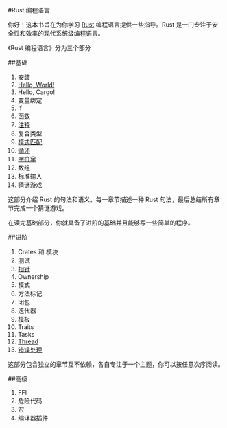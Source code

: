 #Rust 编程语言


你好！这本书旨在为你学习 [Rust](http://www.rust-lang.org/) 编程语言提供一些指导。Rust 是一门专注于安全性和效率的现代系统级编程语言。

《Rust 编程语言》分为三个部分

##基础


1. [安装](https://github.com/linuxaged/rust_book_zh/blob/master/install.md)
2. [Hello, World!](https://github.com/linuxaged/rust_book_zh/blob/master/helloword.md)
3. Hello, Cargo!
4. 变量绑定
5. If
6. 函数
7. [注释](https://github.com/linuxaged/rust_book_zh/blob/master/comments.md)
8. 复合类型
9. [模式匹配](https://github.com/linuxaged/rust_book_zh/blob/master/match.md)
10. [循环](https://github.com/linuxaged/rust_book_zh/blob/master/loop.md)
11. [字符窜](https://github.com/linuxaged/rust_book_zh/blob/master/strings.md)
12. 数组
13. 标准输入
14. 猜谜游戏

这部分介绍 Rust 的句法和语义。每一章节描述一种 Rust 句法，最后总结所有章节完成一个猜谜游戏。

在读完基础部分，你就具备了进阶的基础并且能够写一些简单的程序。

##进阶


1. Crates 和 模块
2. 测试
3. [指针](https://github.com/linuxaged/rust_book_zh/blob/master/pointer.md)
4. Ownership
5. 模式
6. 方法标记
7. 闭包
8. 迭代器
9. 模板
10. Traits
11. Tasks
13. [Thread](https://github.com/linuxaged/rust_book_zh/blob/master/thread.md) 
12. [错误处理](https://github.com/linuxaged/rust_book_zh/blob/master/errror.md)

这部分包含独立的章节互不依赖，各自专注于一个主题，你可以按任意次序阅读。

##高级

1. FFI
2. 危险代码
3. 宏
4. 编译器插件